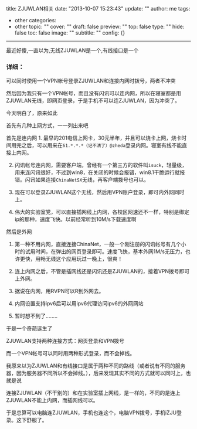 title: ZJUWLAN相关
date: "2013-10-07 15:23:43"
update: ""
author: me
tags:
- other
categories:
- other
topic: ""
cover: ""
draft: false
preview: ""
top: false
type: ""
hide: false
toc: false
image: ""
subtitle: ""
config: {}


---




最近好傻,一直以为,无线ZJUWLAN是一个,有线接口是一个

### 详细：

可以同时使用一个VPN帐号登录ZJUWLAN和连接内网时拨号，两者不冲突

然后因为我只有一个VPN帐号，而且没有闪讯可以连内网，所以在寝室都是用ZJUWLAN无线，即网页登录，于是手机不可以连ZJUWLAN，因为冲突了。

今天明白了，原来如此

首先有几种上网方式，一一列出来吧

首先是连内网
1. 
最早的201电信上网卡，30元半年，并且可以烧卡上网，烧卡时间用完之后，可以用来在`61.*.*.*（记不清了）@zheda`登录内网。寝室有线不能直接上内网。

2. 闪讯帐号连内网，需要客户端，曾经有一个第三方的软件叫`isuck`，轻量级，用来连闪讯很好，不过到win8，在关闭的时候会报错，win8.1干脆运行就报错。闪讯如果连接`ChinaNetSX`无线，再客户端拨号也可以。

3. 现在可以登录ZJUWLAN这个无线，然后用VPN账户登录，即可内外网同时上。
4. 伟大的实验室党，可以直接插网线上内网，各校区网速还不一样，特别是绑定ip的那种，速度飞快。以前经常听到10M/s下载速度啊

然后是外网
1. 第一种不用内网，直接连接ChinaNet，一般一个刚注册的闪讯帐号有几个小时的试用时间，在弹出的网页登录即可。速度飞快，基本外网1M/s无压力，也许更快，用畅无线这个应用玩过一晚上，很爽！

2. 连上内网之后，不管是插网线还是闪讯还是ZJUWLAN的，接着VPN拨号即可上外网。
3. 据说在内网，用RVPN可以R到外网去。
4. 内网设置支持ipv6后可以用ipv6代理访问ipv6的外网网站
5. 暂时想不到了........

于是一个奇葩诞生了

ZJUWLAN支持两种连接方式：网页登录和VPN拨号

而一个VPN帐号可以同时用两种形式登录，而不会掉线。

我原来以为ZJUWLAN和有线接口是属于两种不同的路线（或者说有不同的服务器，因为服务器不同所以不会掉线。），后来发现其实不同的方式就可以同时上，也就是说

连接ZJUWLAN（不干别的）和在实验室插上网线，是一样的，不同的是连上ZJUWLAN不能上内网，而插网线可以。

于是总算可以电脑连ZJUWLAN，手机也连这个，电脑VPN拨号，手机iZJU登录。这下舒服了。
